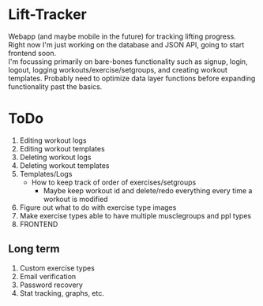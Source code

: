 # Lift-Tracker
Webapp (and maybe mobile in the future) for tracking lifting progress.  
Right now I'm just working on the database and JSON API, going to start frontend soon.  
I'm focussing primarily on bare-bones functionality such as signup, login, logout, logging workouts/exercise/setgroups, and creating workout templates. Probably need to optimize data layer functions before expanding functionality past the basics.

# ToDo

1. Editing workout logs
2. Editing workout templates
3. Deleting workout logs
4. Deleting workout templates
7. Templates/Logs
    * How to keep track of order of exercises/setgroups
        * Maybe keep workout id and delete/redo everything every time a workout is modified
8. Figure out what to do with exercise type images
9. Make exercise types able to have multiple musclegroups and ppl types
10. FRONTEND

## Long term
1. Custom exercise types
2. Email verification
3. Password recovery
4. Stat tracking, graphs, etc.